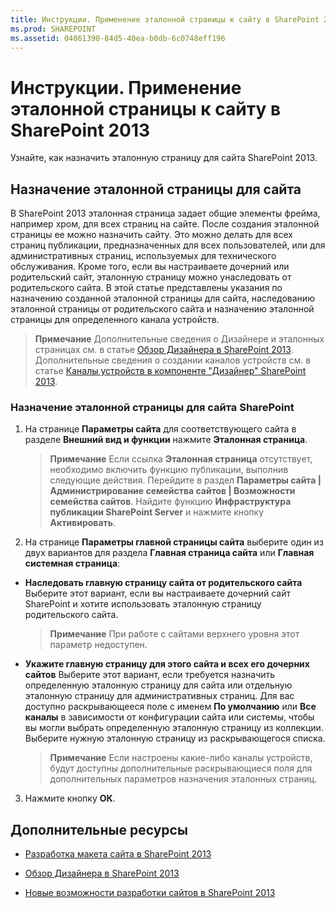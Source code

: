 ```yaml
---
title: Инструкции. Применение эталонной страницы к сайту в SharePoint 2013
ms.prod: SHAREPOINT
ms.assetid: 04861390-84d5-40ea-b0db-6c0748eff196
---
```



# Инструкции. Применение эталонной страницы к сайту в SharePoint 2013
Узнайте, как назначить эталонную страницу для сайта SharePoint 2013.
## Назначение эталонной страницы для сайта

В SharePoint 2013 эталонная страница задает общие элементы фрейма, например хром, для всех страниц на сайте. После создания эталонной страницы ее можно назначить сайту. Это можно делать для всех страниц публикации, предназначенных для всех пользователей, или для административных страниц, используемых для технического обслуживания. Кроме того, если вы настраиваете дочерний или родительский сайт, эталонную страницу можно унаследовать от родительского сайта. В этой статье представлены указания по назначению созданной эталонной страницы для сайта, наследованию эталонной страницы от родительского сайта и назначению эталонной страницы для определенного канала устройств.
  
    
    

> **Примечание**
> Дополнительные сведения о Дизайнере и эталонных страницах см. в статье  [Обзор Дизайнера в SharePoint 2013](overview-of-design-manager-in-sharepoint-2013.md). Дополнительные сведения о создании каналов устройств см. в статье  [Каналы устройств в компоненте "Дизайнер" SharePoint 2013](sharepoint-2013-design-manager-device-channels.md). 
  
    
    


### Назначение эталонной страницы для сайта SharePoint


1.  На странице **Параметры сайта** для соответствующего сайта в разделе **Внешний вид и функции** нажмите **Эталонная страница**.
    
    > **Примечание**
      > Если ссылка **Эталонная страница** отсутствует, необходимо включить функцию публикации, выполнив следующие действия. Перейдите в раздел **Параметры сайта | Администрирование семейства сайтов | Возможности семейства сайтов**. Найдите функцию **Инфраструктура публикации SharePoint Server** и нажмите кнопку **Активировать**. 
2. На странице **Параметры главной страницы сайта** выберите один из двух вариантов для раздела **Главная страница сайта** или **Главная системная страница**:
    
  - **Наследовать главную страницу сайта от родительского сайта** Выберите этот вариант, если вы настраиваете дочерний сайт SharePoint и хотите использовать эталонную страницу родительского сайта.
    
    > **Примечание**
      > При работе с сайтами верхнего уровня этот параметр недоступен. 
  - **Укажите главную страницу для этого сайта и всех его дочерних сайтов** Выберите этот вариант, если требуется назначить определенную эталонную страницу для сайта или отдельную эталонную страницу для административных страниц. Для вас доступно раскрывающееся поле с именем **По умолчанию** или **Все каналы** в зависимости от конфигурации сайта или системы, чтобы вы могли выбрать определенную эталонную страницу из коллекции. Выберите нужную эталонную страницу из раскрывающегося списка.
    
    > **Примечание**
      > Если настроены какие-либо каналы устройств, будут доступны дополнительные раскрывающиеся поля для дополнительных параметров назначения эталонных страниц. 
3. Нажмите кнопку **ОК**.
    
  

## Дополнительные ресурсы
<a name="bk_addresources"> </a>


-  [Разработка макета сайта в SharePoint 2013](develop-the-site-design-in-sharepoint-2013.md)
    
  
-  [Обзор Дизайнера в SharePoint 2013](overview-of-design-manager-in-sharepoint-2013.md)
    
  
-  [Новые возможности разработки сайтов в SharePoint 2013](what-s-new-with-sharepoint-2013-site-development.md)
    
  

